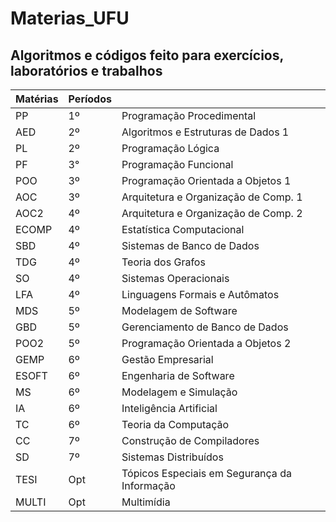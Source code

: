 # Materias_UFU
## Algoritmos e códigos feito para exercícios, laboratórios e trabalhos

| Matérias | Períodos | 					     |
|----------|----------|----------------------------------------------|
| PP       | 1º       | Programação Procedimental		     |
| AED      | 2º       | Algoritmos e Estruturas de Dados 1	     |
| PL       | 2º       | Programação Lógica			     |
| PF       | 3°       | Programação Funcional			     |
| POO      | 3º       | Programação Orientada a Objetos 1	     |
| AOC      | 3º       | Arquitetura e Organização de Comp. 1	     |
| AOC2     | 4º       | Arquitetura e Organização de Comp. 2	     |
| ECOMP    | 4º       | Estatística Computacional		     |
| SBD      | 4º       | Sistemas de Banco de Dados		     |
| TDG      | 4º       | Teoria dos Grafos			     |
| SO       | 4º       | Sistemas Operacionais			     |
| LFA      | 4º       | Linguagens Formais e Autômatos               |
| MDS      | 5º       | Modelagem de Software                        |
| GBD      | 5º       | Gerenciamento de Banco de Dados              |
| POO2     | 5º       | Programação Orientada a Objetos 2	     |
| GEMP     | 6º       | Gestão Empresarial			     |
| ESOFT    | 6º       | Engenharia de Software			     |
| MS       | 6º       | Modelagem e Simulação			     |
| IA       | 6º       | Inteligência Artificial			     |
| TC       | 6º       | Teoria da Computação			     |
| CC	   | 7º       | Construção de Compiladores		     |
| SD	   | 7º       | Sistemas Distribuídos			     |
| TESI     | Opt      | Tópicos Especiais em Segurança da Informação |
| MULTI    | Opt      | Multimídia				     |